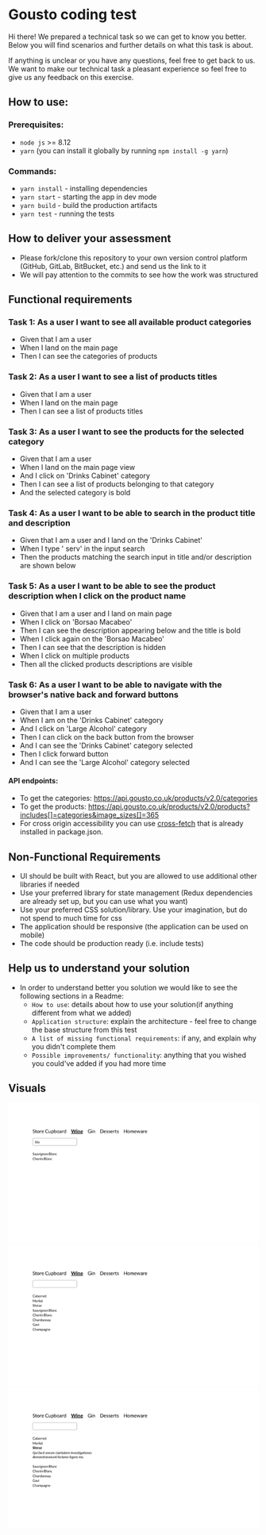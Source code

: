 # Gousto coding test

Hi there! We prepared a technical task so we can get to know you better. Below you will find scenarios and further details on what this task is about.

If anything is unclear or you have any questions, feel free to get back to us. We want to make our technical task a pleasant experience so feel free to give us any feedback on this exercise.

## How to use:

### Prerequisites:

* `node js` >= 8.12
* `yarn` (you can install it globally by running `npm install -g yarn`)

### Commands:

* `yarn install` - installing dependencies
* `yarn start` - starting the app in dev mode
* `yarn build` - build the production artifacts
* `yarn test` - running the tests

## How to deliver your assessment

* Please fork/clone this repository to your own version control platform (GitHub, GitLab, BitBucket, etc.) and send us the link to it
* We will pay attention to the commits to see how the work was structured

## Functional requirements

### Task 1: As a user I want to see all available product categories
  
  * Given that I am a user
  * When I land on the main page
  * Then I can see the categories of products

### Task 2: As a user I want to see a list of products titles
 
  * Given that I am a user
  * When I land on the main page
  * Then I can see a list of products titles

### Task 3: As a user I want to see the products for the selected category
 
  * Given that I am a user
  * When I land on the main page view
  * And I click on 'Drinks Cabinet' category
  * Then I can see a list of products belonging to that category
  * And the selected category is bold

### Task 4: As a user I want to be able to search in the product title and description
  
  * Given that I am a user and I land on the 'Drinks Cabinet'
  * When I type ' serv' in the input search
  * Then the products matching the search input in title and/or description are shown below

### Task 5: As a user I want to be able to see the product description when I click on the product name
  
  * Given that I am a user and I land on main page
  * When I click on 'Borsao Macabeo'
  * Then I can see the description appearing below and the title is bold
  * When I click again on the 'Borsao Macabeo'
  * Then I can see that the description is hidden
  * When I click on multiple products
  * Then all the clicked products descriptions are visible

### Task 6: As a user I want to be able to navigate with the browser's native back and forward buttons
  
  * Given that I am a user
  * When I am on the 'Drinks Cabinet' category
  * And I click on 'Large Alcohol' category
  * Then I can click on the back button from the browser
  * And I can see the 'Drinks Cabinet' category selected
  * Then I click forward button
  * And I can see the 'Large Alcohol' category selected

#### API endpoints:

* To get the categories: https://api.gousto.co.uk/products/v2.0/categories
* To get the products: https://api.gousto.co.uk/products/v2.0/products?includes[]=categories&image_sizes[]=365
* For cross origin accessibility you can use [cross-fetch](https://www.npmjs.com/package/cross-fetch) that is already installed in package.json.

## Non-Functional Requirements 

* UI should be built with React, but you are allowed to use additional other libraries if needed
* Use your preferred library for state management (Redux dependencies are already set up, but you can use what you want)
* Use your preferred CSS solution/library. Use your imagination, but do not spend to much time for css
* The application should be responsive (the application can be used on mobile)
* The code should be production ready (i.e. include tests)

## Help us to understand your solution

* In order to understand better you solution we would like to see the following sections in a Readme:
    * `How to use`: details about how to use your solution(if anything different from what we added)
    * `Application structure`: explain the architecture - feel free to change the base structure from this test
    * `A list of missing functional requirements`: if any, and explain why you didn't complete them
    * `Possible improvements/ functionality`: anything that you wished you could've added if you had more time

## Visuals

![Image1](./public/first.png)
![Image2](./public/second.png)
![Image3](./public/third.png)
